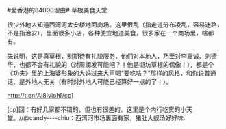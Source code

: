 #愛香港的84000理由# 草根美食天堂

很少外地人知道西湾河太安楼地面商场。这里很乱（指走道分布凌乱，容易迷路，不是指治安），里面很多小店，各种便宜地道美食，很多家在一个商场里，啥都有。

先说明，这是真草根，别期待有礼貌服务，他们对本地人，乃至对李嘉诚、刘德华，也都不会有礼貌的（对周润发可能吧？！他是街坊草根的偶像！），都是个《功夫》里的上海婆形象的大妈过来大声喝“要吃啥？”那样的风格，和你说普通话、是外地人无关（有时对外地人可能已经算好一点的了！）。

 http://t.cn/Ai8Ivioh[/cp]


[cp]回：有好几家都不错的，但也有很差的。这里是个内行吃货的小天堂。//@candy----chiu：西湾河市场裏面有家，猪肚大蚬汤好好味.
